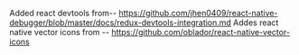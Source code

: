 Added react devtools from--
  https://github.com/jhen0409/react-native-debugger/blob/master/docs/redux-devtools-integration.md
Addes react native vector icons from --
  https://github.com/oblador/react-native-vector-icons